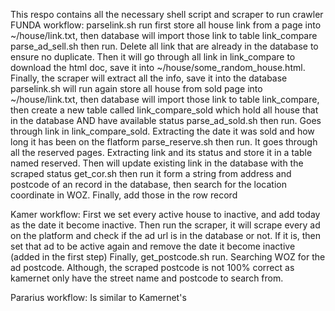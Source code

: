 This respo contains all the necessary shell script and scraper to run crawler
FUNDA workflow:
    parselink.sh run first store all house link from a page into ~/house/link.txt, then database will import those link to table link_compare
    parse_ad_sell.sh then run. Delete all link that are already in the database to ensure no duplicate. Then it will go through all link in link_compare to download the html doc, save it into ~/house/some_random_house.html. Finally, the scraper will extract all the info, save it into the database
    parselink.sh will run again store all house from sold page into ~/house/link.txt, then database will import those link to table link_compare, then create a new table called link_compare_sold which hold all house that in the database AND have available status
    parse_ad_sold.sh then run. Goes through link in link_compare_sold. Extracting the date it was sold and how long it has been on the flatform
    parse_reserve.sh then run. It goes through all the reserved pages. Extracting link and its status and store it in a table named reserved. Then will update existing link in the database with the scraped status
    get_cor.sh then run it form a string from address and postcode of an record in the database, then search for the location coordinate in WOZ. Finally, add those in the row record

Kamer workflow:
    First we set every active house to inactive, and add today as the date it become inactive.
    Then run the scraper, it will scrape every ad on the platform and check if the ad url is in the database or not. If it is, then set that ad to be active again and remove the date it become inactive (added in the first step)
    Finally, get_postcode.sh run. Searching WOZ for the ad postcode. Although, the scraped postcode is not 100% correct as kamernet only have the street name and postcode to search from.

Pararius workflow:
    Is similar to Kamernet's